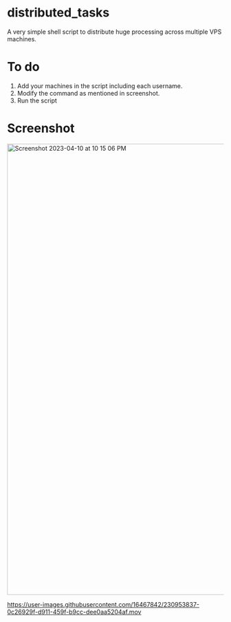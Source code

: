 # distributed_tasks
A very simple shell script to distribute huge processing across multiple VPS machines.

# To do
1. Add your machines in the script including each username.
2. Modify the command as mentioned in screenshot.
3. Run the script

# Screenshot
<img width="1049" alt="Screenshot 2023-04-10 at 10 15 06 PM" src="https://user-images.githubusercontent.com/16467842/230951104-5b189576-bb2b-4a86-923b-f9d646c5cfdf.png">

https://user-images.githubusercontent.com/16467842/230953837-0c26929f-d911-459f-b9cc-dee0aa5204af.mov

